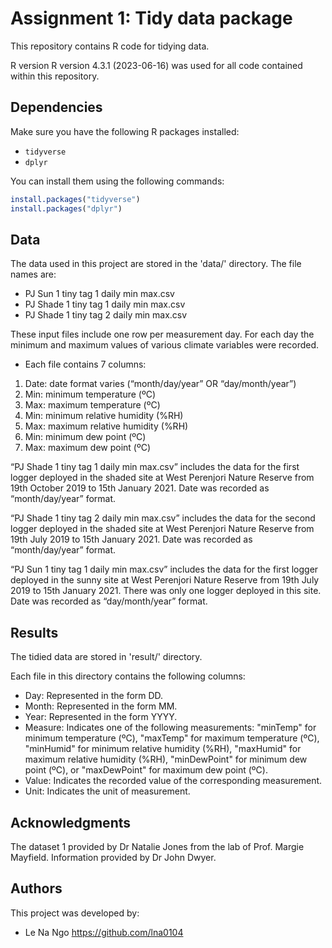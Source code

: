 # Assignment 1: Tidy data package

This repository contains R code for tidying data.

R version R version 4.3.1 (2023-06-16) was used for all code contained within this repository.


## Dependencies

Make sure you have the following R packages installed:

- `tidyverse`
- `dplyr`

You can install them using the following commands:

```R
install.packages("tidyverse")
install.packages("dplyr")
```

## Data 

The data used in this project are stored in the 'data/' directory. The file names are:

- PJ Sun 1 tiny tag 1 daily min max.csv
- PJ Shade 1 tiny tag 1 daily min max.csv
- PJ Shade 1 tiny tag 2 daily min max.csv

These input files include one row per measurement day. For each day the minimum and maximum values of various climate variables were recorded. 
- Each file contains 7 columns:
1.	Date: date format varies (“month/day/year” OR “day/month/year”)
2.	Min: minimum temperature (ºC)
3.	Max: maximum temperature (ºC)
4.	Min: minimum relative humidity (%RH)
5.	Max: maximum relative humidity (%RH)
6.	Min: minimum dew point (ºC)
7.	Max: maximum dew point (ºC)

“PJ Shade 1 tiny tag 1 daily min max.csv” includes the data for the first logger deployed in the shaded site at West Perenjori Nature Reserve from 19th October 2019 to 15th January 2021. Date was recorded as “month/day/year” format. 

“PJ Shade 1 tiny tag 2 daily min max.csv” includes the data for the second logger deployed in the shaded site at West Perenjori Nature Reserve from 19th July 2019 to 15th January 2021. Date was recorded as “month/day/year” format.

“PJ Sun 1 tiny tag 1 daily min max.csv” includes the data for the first logger deployed in the sunny site at West Perenjori Nature Reserve from 19th July 2019 to 15th January 2021. There was only one logger deployed in this site. Date was recorded as “day/month/year” format.


## Results

The tidied data are stored in 'result/' directory.

Each file in this directory contains the following columns:

- Day: Represented in the form DD.
- Month: Represented in the form MM.
- Year: Represented in the form YYYY.
- Measure: Indicates one of the following measurements: "minTemp" for minimum temperature (ºC), "maxTemp" for maximum temperature (ºC), "minHumid" for minimum relative humidity (%RH), "maxHumid" for maximum relative humidity (%RH), "minDewPoint" for minimum dew point (ºC), or "maxDewPoint" for maximum dew point (ºC).
- Value: Indicates the recorded value of the corresponding measurement.
- Unit: Indicates the unit of measurement.

## Acknowledgments
The dataset 1 provided by Dr Natalie Jones from the lab of Prof. Margie Mayfield. Information provided by Dr John Dwyer.

## Authors
This project was developed by:
- Le Na Ngo https://github.com/lna0104

